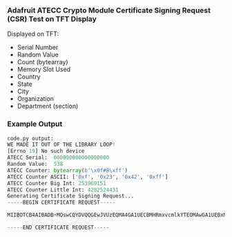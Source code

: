 ### Adafruit ATECC Crypto Module Certificate Signing Request (CSR) Test on TFT Display
Displayed on TFT:
- Serial Number
- Random Value
- Count (bytearray)
- Memory Slot Used
- Country
- State
- City
- Organization
- Department (section)

### Example Output
```py
code.py output:
WE MADE IT OUT OF THE LIBRARY LOOP!
[Errno 19] No such device
ATECC Serial:  000000000000000000
Random Value:  538
ATECC Counter: bytearray(b'\x0f#B\xff')
ATECC Counter ASCII: ['0xf', '0x23', '0x42', '0xff']
ATECC Counter Big Int: 253969151
ATECC Counter Little Int: 4282524431
Generating Certificate Signing Request...
-----BEGIN CERTIFICATE REQUEST-----

MIIBOTCB4AIBADB+MQswCQYDVQQGEwJVUzEQMA4GA1UECBMHRmxvcmlkYTEOMAwGA1UEBxMFTWlhbWkxHzAdBgNVBAoTFlRyZWFzdXJlIENvYXN0IERlc2lnbnMxDzANBgNVBAsTBkNyeXB0bzEbMBkGA1UEAxMSMDAwMDAwMDAwMDAwMDAwMDAwMFkwEwYHKoZIzj0CAQYIKoZIzj0DAQcDQgAEDyNC/////////////////////////////////////////////////////////////////////////////////6AAMAoGCCqGSM49BAMCA0gAMEUCIA8jQv//////////////////////////////////////AiEA//////////////////////////////////////////8=

-----END CERTIFICATE REQUEST-----
```
